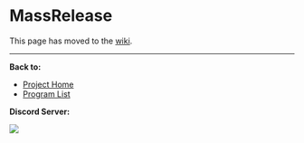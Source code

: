 # MassRelease

This page has moved to the [wiki](https://github.com/PokemonAutomation/SwSh-Arduino/wiki/Basic:-MassRelease).

<hr>

**Back to:**
- [Project Home](/README.md)
- [Program List](/Documentation/ProgramList.md)

**Discord Server:** 

[<img src="https://canary.discordapp.com/api/guilds/695809740428673034/widget.png?style=banner2">](https://discord.gg/cQ4gWxN)
